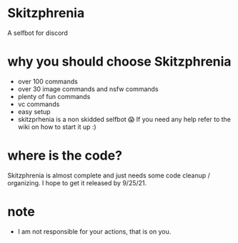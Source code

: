 # Skitzphrenia
A selfbot for discord

# why you should choose Skitzphrenia
+ over 100 commands
+ over 30 image commands and nsfw commands
+ plenty of fun commands
+ vc commands
+  easy setup
+ skitzprhenia is a non skidded selfbot 😱
If you need any help refer to the wiki on how to start it up :)

# where is the code?
Skitzphrenia is almost complete and just needs some code cleanup / organizing. I hope to get it released by 9/25/21.

# note
+ I am not responsible for your actions, that is on you.
